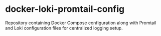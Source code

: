 # docker-loki-promtail-config
Repository containing Docker Compose configuration along with Promtail and Loki configuration files for centralized logging setup.
